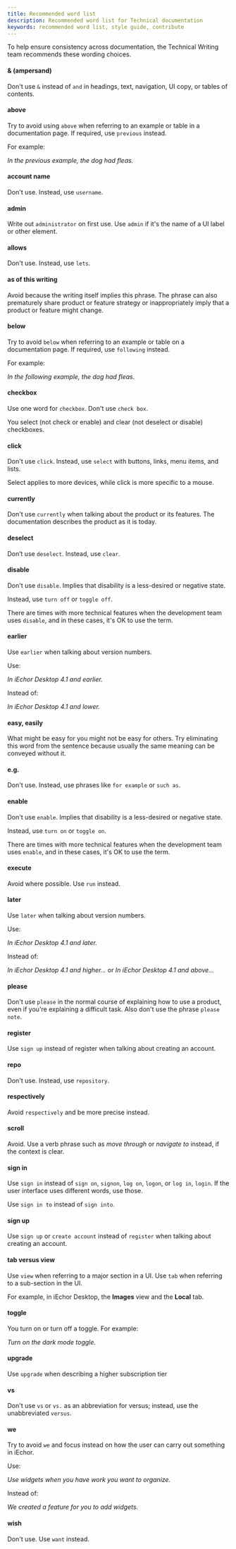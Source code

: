 ```yaml
---
title: Recommended word list
description: Recommended word list for Technical documentation
keywords: recommended word list, style guide, contribute
---
```


To help ensure consistency across documentation, the Technical Writing team recommends these wording choices.

#### & (ampersand)

Don't use `&` instead of `and` in headings, text, navigation, UI copy, or tables of contents.

#### above

Try to avoid using `above` when referring to an example or table in a documentation page. If required, use `previous` instead.

For example:

_In the previous example, the dog had fleas._

#### account name

Don't use. Instead, use `username`.

#### admin

Write out `administrator` on first use. Use `admin` if it's the name of a UI label or other element.

#### allows

Don't use. Instead, use `lets`.

#### as of this writing

Avoid because the writing itself implies this phrase. The phrase can also prematurely share product or feature strategy or inappropriately imply that a product or feature might change.

#### below

Try to avoid `below` when referring to an example or table on a documentation page. If required, use `following` instead.

For example:

_In the following example, the dog had fleas._

#### checkbox

Use one word for `checkbox`. Don't use `check box`.

You select (not check or enable) and clear (not deselect or disable) checkboxes.

#### click

Don't use `click`. Instead, use `select` with buttons, links, menu items, and lists.

Select applies to more devices, while click is more specific to a mouse.

#### currently

Don't use `currently` when talking about the product or its features. The documentation describes the product as it is today.

#### deselect

Don’t use `deselect`. Instead, use `clear`.

#### disable

Don't use `disable`. Implies that disability is a less-desired or negative state.

Instead, use `turn off` or `toggle off`.

There are times with more technical features when the development team uses `disable`, and in these cases, it's OK to use the term.

#### earlier

Use `earlier` when talking about version numbers.

Use:

_In iEchor Desktop 4.1 and earlier._

Instead of:

_In iEchor Desktop 4.1 and lower._

#### easy, easily

What might be easy for you might not be easy for others. Try eliminating this word from the sentence because usually the same meaning can be conveyed without it.

<!-- markdownlint-disable no-trailing-punctuation -->

#### e.g.

<!-- markdownlint-enable no-trailing-punctuation -->

Don't use. Instead, use phrases like `for example` or `such as`.

#### enable

Don't use `enable`. Implies that disability is a less-desired or negative state.

Instead, use `turn on` or `toggle on`.

There are times with more technical features when the development team uses `enable`, and in these cases, it's OK to use the term.

#### execute

Avoid where possible. Use `run` instead.

#### later

Use `later` when talking about version numbers.

Use:

_In iEchor Desktop 4.1 and later._

Instead of:

_In iEchor Desktop 4.1 and higher…_ or _In iEchor Desktop 4.1 and above…_

#### please

Don't use `please` in the normal course of explaining how to use a product, even if you're explaining a difficult task. Also don't use the phrase `please note`.

#### register

Use `sign up` instead of register when talking about creating an account.

#### repo

Don't use. Instead, use `repository`.

#### respectively

Avoid `respectively` and be more precise instead.

#### scroll

Avoid. Use a verb phrase such as _move through_ or _navigate to_ instead, if the context is clear.

#### sign in

Use `sign in` instead of `sign on`, `signon`, `log on`, `logon`, or `log in`, `login`. If the user interface uses different words, use those.

Use `sign in to` instead of `sign into`.

#### sign up

Use `sign up` or `create account` instead of `register` when talking about creating an account.

#### tab versus view

Use `view` when referring to a major section in a UI. Use `tab` when referring to a sub-section in the UI. 

For example, in iEchor Desktop, the **Images** view and the **Local** tab.

#### toggle

You turn on or turn off a toggle. For example:

_Turn on the dark mode toggle._

#### upgrade

Use `upgrade` when describing a higher subscription tier

#### vs

Don't use `vs` or `vs.` as an abbreviation for versus; instead, use the unabbreviated `versus`.

#### we

Try to avoid `we` and focus instead on how the user can carry out something in iEchor.

Use:

_Use widgets when you have work you want to organize._

Instead of:

_We created a feature for you to add widgets._

#### wish

Don't use. Use `want` instead.
